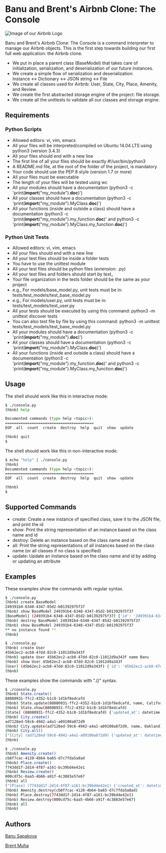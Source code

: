 # Banu and Brent's Airbnb Clone: The Console

![Image of our Airbnb Logo](https://pbs.twimg.com/media/EJI6yBEWkAAZD4H?format=jpg&name=4096x4096)

Banu and Brent's Airbnb Clone: The Console is a command interpreter to manage our Airbnb objects. This is the first step towards building our first full web application: the Airbnb clone.

* We put in place a parent class (BaseModel) that takes care of initialization, serialization, and deserialization of our future instances.
* We create a simple flow of serialization and deserialization:<br>
Instance <-> Dictionary <-> JSON string <-> File
* We create all classes used for Airbnb: User, State, City, Place, Amenity, and Review.
* We create the first abstracted storage engine of the project: file storage.
* We create all the unittests to validate all our classes and storage engine.

## Requirements

### Python Scripts

* Allowed editors: vi, vim, emacs
* All your files will be interpreted/compiled on Ubuntu 14.04 LTS using python3 (version 3.4.3)
* All your files should end with a new line
* The first line of all your files should be exactly #!/usr/bin/python3
* A README.md file, at the root of the folder of the project, is mandatory
* Your code should use the PEP 8 style (version 1.7 or more)
* All your files must be executable
* The length of your files will be tested using wc
* All your modules should have a documentation (python3 -c 'print(__import__("my_module").__doc__)')
* All your classes should have a documentation (python3 -c 'print(__import__("my_module").MyClass.__doc__)')
* All your functions (inside and outside a class) should have a documentation (python3 -c 'print(__import__("my_module").my_function.__doc__)' and python3 -c 'print(__import__("my_module").MyClass.my_function.__doc__)')

### Python Unit Tests

* Allowed editors: vi, vim, emacs
* All your files should end with a new line
* All your test files should be inside a folder tests
* You have to use the unittest module
* All your test files should be python files (extension: .py)
* All your test files and folders should start by test_
* Your file organization in the tests folder should be the same as your project
* e.g., For models/base_model.py, unit tests must be in: tests/test_models/test_base_model.py
* e.g., For models/user.py, unit tests must be in: tests/test_models/test_user.py
* All your tests should be executed by using this command: python3 -m unittest discover tests
* You can also test file by file by using this command: python3 -m unittest tests/test_models/test_base_model.py
* All your modules should have a documentation (python3 -c 'print(__import__("my_module").__doc__)')
* All your classes should have a documentation (python3 -c 'print(__import__("my_module").MyClass.__doc__)')
* All your functions (inside and outside a class) should have a documentation (python3 -c 'print(__import__("my_module").my_function.__doc__)' and python3 -c 'print(__import__("my_module").MyClass.my_function.__doc__)')

## Usage

The shell should work like this in interactive mode:

```bash
$ ./console.py
(hbnb) help

Documented commands (type help <topic>):
========================================
EOF  all  count  create  destroy  help  quit  show  update

(hbnb) quit
$
```

The shell should work like this in non-interactive mode:

```bash
$ echo "help" | ./console.py
(hbnb)
Documented commands (type help <topic>):
========================================
EOF  all  count  create  destroy  help  quit  show  update

(hbnb)
$
```

## Supported Commands
* create: Create a new instance of specified class, save it to the JSON file, and print the id
* show: Print the string representation of an instance based on the class name and id
* destroy: Delete an instance based on the class name and id
* all: Print the string representations of all instances based on the class name (or all classes if no class is specified)
* update: Update an instance based on the class name and id by adding or updating an attribute

## Examples

These examples show the commands with regular syntax.<br>

```bash
$ ./console.py
(hbnb) create BaseModel
249391b4-6348-4347-85d2-b01392975f37
(hbnb) show BaseModel 249391b4-6348-4347-85d2-b01392975f37
[BaseModel] (249391b4-6348-4347-85d2-b01392975f37) {'id': '249391b4-6348-4347-85d2-b01392975f37', 'created_at': datetime.datetime(2019, 11, 13, 22, 5, 42, 377621), 'updated_at': datetime.datetime(2019, 11, 13, 22, 5, 42, 378124)}
(hbnb) destroy BaseModel 249391b4-6348-4347-85d2-b01392975f37
(hbnb) show BaseModel 249391b4-6348-4347-85d2-b01392975f37
** no instance found **
(hbnb)
```

```bash
$ ./console.py
(hbnb) create User
45b62ec2-acb8-47dd-82c0-11012d9a343f
(hbnb) update User 45b62ec2-acb8-47dd-82c0-11012d9a343f name Banu
(hbnb) show User 45b62ec2-acb8-47dd-82c0-11012d9a343f
[User] (45b62ec2-acb8-47dd-82c0-11012d9a343f) {'id': '45b62ec2-acb8-47dd-82c0-11012d9a343f', 'name': 'Banu', 'created_at': datetime.datetime(2019, 11, 13, 22, 7, 49, 460358), 'updated_at': datetime.datetime(2019, 11, 13, 22, 7, 49, 460394)}
(hbnb)
```

These examples show the commands with "<class name>.<command>()" syntax.<br>

```bash
$ ./console.py
(hbnb) State.create()
88080931-ffc2-4352-b1c8-1d1bf8edcafd
(hbnb) State.update(88080931-ffc2-4352-b1c8-1d1bf8edcafd, name, California)
(hbnb) State.show(88080931-ffc2-4352-b1c8-1d1bf8edcafd)
[State] (88080931-ffc2-4352-b1c8-1d1bf8edcafd) {'updated_at': datetime.datetime(2019, 11, 13, 22, 26, 0, 582661), 'name': 'California', 'created_at': datetime.datetime(2019, 11, 13, 22, 26, 0, 582038), 'id': '88080931-ffc2-4352-b1c8-1d1bf8edcafd'}
(hbnb) City.create()
ad7128ed-59c6-4942-a4a1-a09100a872d9
(hbnb) City.update(ad7128ed-59c6-4942-a4a1-a09100a872d9, name, Oakland)
(hbnb) City.all()
["[City] (ad7128ed-59c6-4942-a4a1-a09100a872d9) {'updated_at': datetime.datetime(2019, 11, 13, 22, 26, 25, 790329), 'name': 'Oakland', 'created_at': datetime.datetime(2019, 11, 13, 22, 26, 25, 790286), 'id': 'ad7128ed-59c6-4942-a4a1-a09100a872d9'}"]
(hbnb)
```

```bash
$ ./console.py
(hbnb) Amenity.create()
cb8f7cac-4120-4b64-ba65-d7c7fda5a8ad
(hbnb) Place.create()
7743dd1f-2d14-4f87-a161-bc39bd4e42e1
(hbnb) Review.create()
000cd75c-6aa5-4b66-a91f-4c3883e57e67
(hbnb) all
["[Place] (7743dd1f-2d14-4f87-a161-bc39bd4e42e1) {'created_at': datetime.datetime(2019, 11, 13, 22, 29, 17, 20025), 'updated_at': datetime.datetime(2019, 11, 13, 22, 29, 17, 20081), 'id': '7743dd1f-2d14-4f87-a161-bc39bd4e42e1'}", "[Review] (000cd75c-6aa5-4b66-a91f-4c3883e57e67) {'created_at': datetime.datetime(2019, 11, 13, 22, 29, 21, 705391), 'updated_at': datetime.datetime(2019, 11, 13, 22, 29, 21, 705428), 'id': '000cd75c-6aa5-4b66-a91f-4c3883e57e67'}", "[Amenity] (cb8f7cac-4120-4b64-ba65-d7c7fda5a8ad) {'created_at': datetime.datetime(2019, 11, 13, 22, 29, 12, 226034), 'updated_at': datetime.datetime(2019, 11, 13, 22, 29, 12, 226391), 'id': 'cb8f7cac-4120-4b64-ba65-d7c7fda5a8ad'}"]
(hbnb) Amenity.destroy(cb8f7cac-4120-4b64-ba65-d7c7fda5a8ad)
(hbnb) Place.destroy(7743dd1f-2d14-4f87-a161-bc39bd4e42e1)
(hbnb) Review.destroy(000cd75c-6aa5-4b66-a91f-4c3883e57e67)
(hbnb) all
(hbnb)
```

## Authors

[Banu Sapakova](https://github.com/banuaksom)

[Brent Muha](https://github.com/bmuha1)